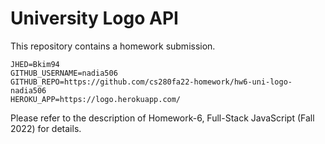 # University Logo API

This repository contains a homework submission.

```text
JHED=Bkim94
GITHUB_USERNAME=nadia506
GITHUB_REPO=https://github.com/cs280fa22-homework/hw6-uni-logo-nadia506
HEROKU_APP=https://logo.herokuapp.com/
```

Please refer to the description of Homework-6, Full-Stack JavaScript (Fall 2022) for details.

